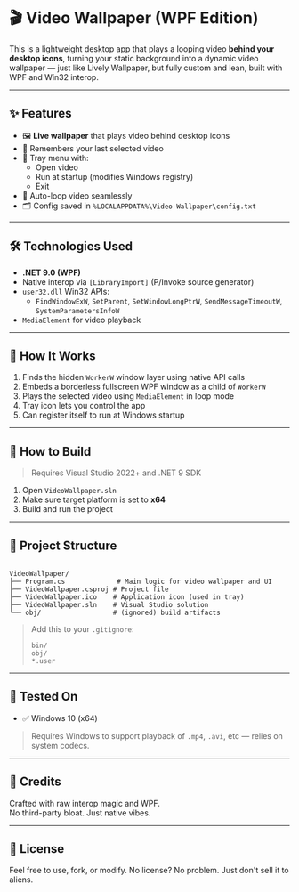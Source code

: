 # 🎬 Video Wallpaper (WPF Edition)

This is a lightweight desktop app that plays a looping video **behind your desktop icons**, turning your static background into a dynamic video wallpaper — just like Lively Wallpaper, but fully custom and lean, built with WPF and Win32 interop.

---

## ✨ Features

- 🖼️ **Live wallpaper** that plays video behind desktop icons
- 🧠 Remembers your last selected video
- 🔧 Tray menu with:
  - Open video
  - Run at startup (modifies Windows registry)
  - Exit
- 🔁 Auto-loop video seamlessly
- 🗂️ Config saved in `%LOCALAPPDATA%\Video Wallpaper\config.txt`

---

## 🛠️ Technologies Used

- **.NET 9.0 (WPF)**
- Native interop via `[LibraryImport]` (P/Invoke source generator)
- `user32.dll` Win32 APIs:
  - `FindWindowExW`, `SetParent`, `SetWindowLongPtrW`, `SendMessageTimeoutW`, `SystemParametersInfoW`
- `MediaElement` for video playback

---

## 🚀 How It Works

1. Finds the hidden `WorkerW` window layer using native API calls
2. Embeds a borderless fullscreen WPF window as a child of `WorkerW`
3. Plays the selected video using `MediaElement` in loop mode
4. Tray icon lets you control the app
5. Can register itself to run at Windows startup

---

## 🧾 How to Build

> Requires Visual Studio 2022+ and .NET 9 SDK

1. Open `VideoWallpaper.sln`
2. Make sure target platform is set to **x64**
3. Build and run the project

---

## 📂 Project Structure

```

VideoWallpaper/
├── Program.cs             # Main logic for video wallpaper and UI
├── VideoWallpaper.csproj # Project file
├── VideoWallpaper.ico    # Application icon (used in tray)
├── VideoWallpaper.sln    # Visual Studio solution
└── obj/                  # (ignored) build artifacts

````

> Add this to your `.gitignore`:
> ```
> bin/
> obj/
> *.user
> ```

---

## 🧪 Tested On

- ✅ Windows 10 (x64)

> Requires Windows to support playback of `.mp4`, `.avi`, etc — relies on system codecs.

---

## 🧙 Credits

Crafted with raw interop magic and WPF.  
No third-party bloat. Just native vibes.

---

## 📄 License

Feel free to use, fork, or modify. No license? No problem. Just don't sell it to aliens.
